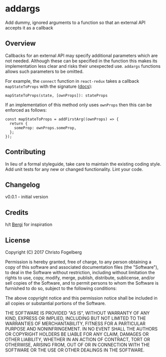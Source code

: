 # addargs

Add dummy, ignored arguments to a function so that an external API accepts it as a callback

## Overview

Callbacks for an external API may specify additional parameters which 
are not needed. Although these can be specified in the function this 
makes its implementation less clear and risks their unexpected use. 
`addargs` functions allows such parameters to be omitted.

For example, the `connect` function in `react-redux` takes a callback 
`mapStateToProps` with the signature ([docs](https://github.com/reactjs/react-redux/blob/master/docs/api.md#connectmapstatetoprops-mapdispatchtoprops-mergeprops-options)):

````
mapStateToProps(state, [ownProps]): stateProps
````

If an implementation of this method only uses `ownProps` then this can 
be enforced as follows:

````
const mapStateToProps = addFirstArg((ownProps) => {
  return {
    someProp: ownProps.someProp,
  };
});
````

## Contributing

In lieu of a formal styleguide, take care to maintain the existing 
coding style. Add unit tests for any new or changed functionality. 
Lint your code. 

## Changelog

v0.0.1 - initial version

## Credits

h/t [Bergi](http://stackoverflow.com/a/41625616/1149568) for inspiration

## License

Copyright (C) 2017 Christo Fogelberg

Permission is hereby granted, free of charge, to any person obtaining a copy of this software and associated
documentation files (the "Software"), to deal in the Software without restriction, including without limitation the
rights to use, copy, modify, merge, publish, distribute, sublicense, and/or sell copies of the Software, and to
permit persons to whom the Software is furnished to do so, subject to the following conditions:

The above copyright notice and this permission notice shall be included in all copies or substantial portions of the
Software.

THE SOFTWARE IS PROVIDED "AS IS", WITHOUT WARRANTY OF ANY KIND, EXPRESS OR IMPLIED, INCLUDING BUT NOT LIMITED TO THE
WARRANTIES OF MERCHANTABILITY, FITNESS FOR A PARTICULAR PURPOSE AND NONINFRINGEMENT. IN NO EVENT SHALL THE AUTHORS
OR COPYRIGHT HOLDERS BE LIABLE FOR ANY CLAIM, DAMAGES OR OTHER LIABILITY, WHETHER IN AN ACTION OF CONTRACT, TORT OR
OTHERWISE, ARISING FROM, OUT OF OR IN CONNECTION WITH THE SOFTWARE OR THE USE OR OTHER DEALINGS IN THE SOFTWARE.
